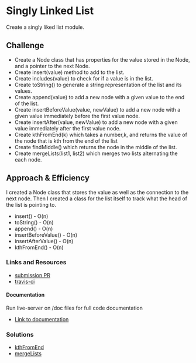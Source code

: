 # Singly Linked List

Create a singly liked list module.

## Challenge

- Create a Node class that has properties for the value stored in the Node, and a pointer to the next Node.
- Create insert(value) method to add to the list.
- Create includes(value) to check for if a value is in the list.
- Create toString() to generate a string representation of the list and its values.
- Create append(value) to add a new node with a given value to the end of the list.
- Create insertBeforeValue(value, newValue) to add a new node with a given value immediately before the first value node.
- Create insertAfter(value, newValue) to add a new node with a given value immediately after the first value node.
- Create kthFromEnd(k) which takes a number,k, and returns the value of the node that is kth from the end of the list
- Create findMiddle() which returns the node in the middle of the list.
- Create mergeLists(list1, list2) which merges two lists alternating the each node.

## Approach & Efficiency
I created a Node class that stores the value as well as the connection to the next node. Then I created a class for the list itself to track what the head of the list is pointing to.

- insert() - O(n)
- toString() - O(n)
- append() - O(n)
- insertBeforeValue() - O(n)
- insertAfterValue() - O(n)
- kthFromEnd() - O(n)

### Links and Resources
* [submission PR](https://github.com/tskyles-401-advanced-javascript/data-structures-and-algorithims/pull/5)
* [travis-ci](https://travis-ci.com/tskyles-401-advanced-javascript/data-structures-and-algorithims)

#### Documentation
Run live-server on /doc files for full code documentation
* [Link to documentation](https://github.com/tskyles-401-advanced-javascript/data-structures-and-algorithims/tree/master/Data-Structures/LinkedList/docs)

### Solutions

- [kthFromEnd](./assets/ll-kthFromEnd.jpg)
- [mergeLists](./assets/mergedList.jpg)


